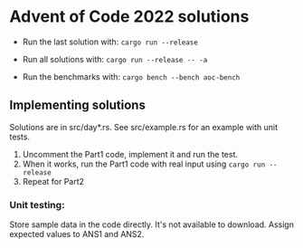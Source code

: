# Advent of Code 2022 solutions

- Run the last solution with: `cargo run --release`
- Run all solutions with: `cargo run --release -- -a`

- Run the benchmarks with: `cargo bench --bench aoc-bench`

## Implementing solutions
Solutions are in src/day\*.rs.
See src/example.rs for an example with unit tests.

1. Uncomment the Part1 code, implement it and run the test.
2. When it works, run the Part1 code with real input using `cargo run --release`
3. Repeat for Part2

### Unit testing:
Store sample data in the code directly.  It's not available to download.
Assign expected values to ANS1 and ANS2.
